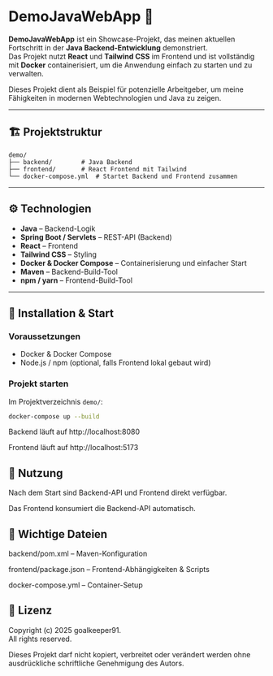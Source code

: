 # DemoJavaWebApp 📖

**DemoJavaWebApp** ist ein Showcase-Projekt, das meinen aktuellen Fortschritt in der **Java Backend-Entwicklung** demonstriert.  
Das Projekt nutzt **React** und **Tailwind CSS** im Frontend und ist vollständig mit **Docker** containerisiert, um die Anwendung einfach zu starten und zu verwalten.

Dieses Projekt dient als Beispiel für potenzielle Arbeitgeber, um meine Fähigkeiten in modernen Webtechnologien und Java zu zeigen.

---

## 🏗️ Projektstruktur

```text
demo/
├── backend/        # Java Backend
├── frontend/       # React Frontend mit Tailwind
└── docker-compose.yml  # Startet Backend und Frontend zusammen
```

---

## ⚙️ Technologien

- **Java** – Backend-Logik
- **Spring Boot / Servlets** – REST-API (Backend)
- **React** – Frontend
- **Tailwind CSS** – Styling
- **Docker & Docker Compose** – Containerisierung und einfacher Start
- **Maven** – Backend-Build-Tool
- **npm / yarn** – Frontend-Build-Tool

---

## 🚀 Installation & Start

### Voraussetzungen

- Docker & Docker Compose
- Node.js / npm (optional, falls Frontend lokal gebaut wird)

### Projekt starten

Im Projektverzeichnis `demo/`:

```bash
docker-compose up --build
```

Backend läuft auf http://localhost:8080

Frontend läuft auf http://localhost:5173

## 📝 Nutzung

Nach dem Start sind Backend-API und Frontend direkt verfügbar.

Das Frontend konsumiert die Backend-API automatisch.

## 📂 Wichtige Dateien

backend/pom.xml – Maven-Konfiguration

frontend/package.json – Frontend-Abhängigkeiten & Scripts

docker-compose.yml – Container-Setup

## 📄 Lizenz

Copyright (c) 2025 goalkeeper91.  
All rights reserved.  

Dieses Projekt darf nicht kopiert, verbreitet oder verändert werden ohne ausdrückliche schriftliche Genehmigung des Autors.
